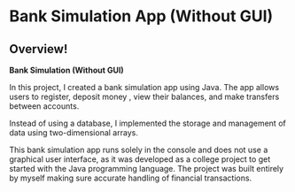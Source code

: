 # Bank Simulation App (Without GUI)

## Overview!

**Bank Simulation (Without GUI)**

In this project, I created a bank simulation app using Java. The app allows users to register, deposit money , view their balances, and make transfers between accounts.

Instead of using a database, I implemented the storage and management of data using two-dimensional arrays.

This bank simulation app runs solely in the console and does not use a graphical user interface, as it was developed as a college project to get started with the Java programming language. The project was built entirely by myself making sure accurate handling of financial transactions.
